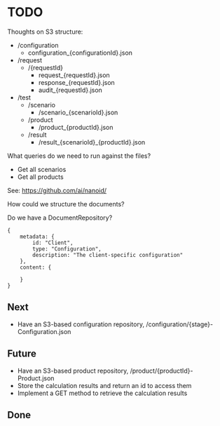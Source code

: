 # TODO

Thoughts on S3 structure:

* /configuration
    * configuration_{configurationId}.json
* /request
    * /{requestId}
        * request_{requestId}.json
        * response_{requestId}.json
        * audit_{requestId}.json
* /test
    * /scenario
        * /scenario_{scenarioId}.json
    * /product
        * /product_{productId}.json
    * /result
        * /result_{scenarioId}_{productId}.json

What queries do we need to run against the files?

* Get all scenarios
* Get all products

See: https://github.com/ai/nanoid/

How could we structure the documents?

Do we have a DocumentRepository?

```
{
    metadata: {
        id: "Client",
        type: "Configuration",
        description: "The client-specific configuration"
    },
    content: {

    }
}
```

## Next

* Have an S3-based configuration repository, /configuration/{stage}-Configuration.json

## Future

* Have an S3-based product repository, /product/{productId}-Product.json
* Store the calculation results and return an id to access them
* Implement a GET method to retrieve the calculation results

## Done